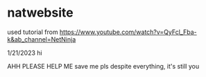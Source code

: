 # natwebsite

used tutorial from https://www.youtube.com/watch?v=QyFcl_Fba-k&ab_channel=NetNinja

1/21/2023
hi

AHH PLEASE HELP ME
save me pls
despite everything, it's still you
